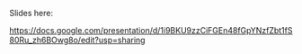 Slides here:

https://docs.google.com/presentation/d/1i9BKU9zzCiFGEn48fGpYNzfZbt1fS80Ru_zh6BOwg8o/edit?usp=sharing
